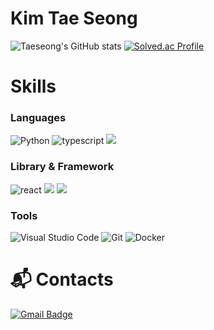 # Kim Tae Seong 

![Taeseong's GitHub stats](https://github-readme-stats.vercel.app/api?username=kts5927&show_icons=true&theme=radical)
[![Solved.ac Profile](http://mazassumnida.wtf/api/v2/generate_badge?boj=kts5927)](https://solved.ac/kts5927/)
# Skills
### Languages
![Python](https://img.shields.io/badge/Python-20232a.svg?&style=for-the-badge&logo=Python&logoColor=3776AB)
![typescript](https://img.shields.io/badge/typescript-20232a?style=for-the-badge&logo=typescript&logoColor=3178C6)
<img src="https://img.shields.io/badge/javascript-20232a?style=for-the-badge&logo=javascript&logoColor=F7DF1E">

### Library & Framework 
![react](https://img.shields.io/badge/react-20232a.svg?style=for-the-badge&logo=react&logoColor=61DAFB)
<img src="https://img.shields.io/badge/node.js-20232a?style=for-the-badge&logo=Node.js&logoColor=339933">
<img src="https://img.shields.io/badge/nest.js-20232a?style=for-the-badge&logo=nestjs&logoColor=E0234E">




### Tools

![Visual Studio Code](https://img.shields.io/badge/Visual%20Studio%20Code-20232a.svg?&style=for-the-badge&logo=Visual%20Studio%20Code&logoColor=007ACC)
![Git](https://img.shields.io/badge/Git-20232a.svg?&style=for-the-badge&logo=Git&logoColor=F05032)
![Docker](https://img.shields.io/badge/docker-20232a.svg?&style=for-the-badge&logo=docker&logoColor=2496ED)

 
# :mailbox_with_mail: Contacts
[![Gmail Badge](https://img.shields.io/badge/Gmail-d14836?style=flat-square&logo=Gmail&logoColor=white&link=mailto:ktktss5927@gmail.com)](mailto:ktktss5927@gmail.com)
